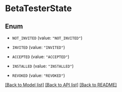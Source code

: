 # BetaTesterState

## Enum


* `NOT_INVITED` (value: `"NOT_INVITED"`)

* `INVITED` (value: `"INVITED"`)

* `ACCEPTED` (value: `"ACCEPTED"`)

* `INSTALLED` (value: `"INSTALLED"`)

* `REVOKED` (value: `"REVOKED"`)


[[Back to Model list]](../README.md#documentation-for-models) [[Back to API list]](../README.md#documentation-for-api-endpoints) [[Back to README]](../README.md)



